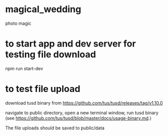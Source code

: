 # magical_wedding
photo magic

# to start app and dev server for testing file download
npm run start-dev

# to test file upload
download tusd binary from https://github.com/tus/tusd/releases/tag/v1.10.0

navigate to public directory, open a new terminal window, run tusd binary (see https://github.com/tus/tusd/blob/master/docs/usage-binary.md.)
 
The file uploads should be saved to public/data